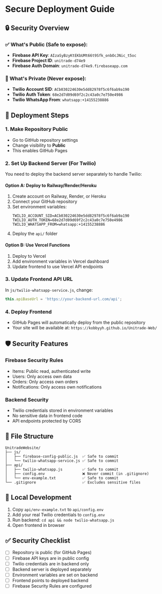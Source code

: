 # Secure Deployment Guide

## 🔒 Security Overview

### ✅ What's Public (Safe to expose):
- **Firebase API Key**: `AIzaSyBzyKtEKbUMt66t9Sfk_onbOcJNic_t5oc`
- **Firebase Project ID**: `unitrade-d74e9`
- **Firebase Auth Domain**: `unitrade-d74e9.firebaseapp.com`

### 🔐 What's Private (Never expose):
- **Twilio Account SID**: `ACb030224630e5dd82978f5c6f6ab9a190`
- **Twilio Auth Token**: `68e2d7d09d69f2c2c43a0c7e750e4986`
- **Twilio WhatsApp From**: `whatsapp:+14155238886`

## 🚀 Deployment Steps

### 1. Make Repository Public
- Go to GitHub repository settings
- Change visibility to **Public**
- This enables GitHub Pages

### 2. Set Up Backend Server (For Twilio)
You need to deploy the backend server separately to handle Twilio:

#### Option A: Deploy to Railway/Render/Heroku
1. Create account on Railway, Render, or Heroku
2. Connect your GitHub repository
3. Set environment variables:
   ```
   TWILIO_ACCOUNT_SID=ACb030224630e5dd82978f5c6f6ab9a190
   TWILIO_AUTH_TOKEN=68e2d7d09d69f2c2c43a0c7e750e4986
   TWILIO_WHATSAPP_FROM=whatsapp:+14155238886
   ```
4. Deploy the `api/` folder

#### Option B: Use Vercel Functions
1. Deploy to Vercel
2. Add environment variables in Vercel dashboard
3. Update frontend to use Vercel API endpoints

### 3. Update Frontend API URL
In `js/twilio-whatsapp-service.js`, change:
```javascript
this.apiBaseUrl = 'https://your-backend-url.com/api';
```

### 4. Deploy Frontend
- GitHub Pages will automatically deploy from the public repository
- Your site will be available at: `https://kobbyyh.github.io/Unitrade-Web/`

## 🛡️ Security Features

### Firebase Security Rules
- Items: Public read, authenticated write
- Users: Only access own data
- Orders: Only access own orders
- Notifications: Only access own notifications

### Backend Security
- Twilio credentials stored in environment variables
- No sensitive data in frontend code
- API endpoints protected by CORS

## 📁 File Structure
```
UnitradeWebsite/
├── js/
│   ├── firebase-config-public.js  ✅ Safe to commit
│   └── twilio-whatsapp-service.js ✅ Safe to commit
├── api/
│   ├── twilio-whatsapp.js         ✅ Safe to commit
│   ├── config.env                 ❌ Never commit (in .gitignore)
│   └── env-example.txt            ✅ Safe to commit
└── .gitignore                     ✅ Excludes sensitive files
```

## 🔧 Local Development
1. Copy `api/env-example.txt` to `api/config.env`
2. Add your real Twilio credentials to `config.env`
3. Run backend: `cd api && node twilio-whatsapp.js`
4. Open frontend in browser

## ✅ Security Checklist
- [ ] Repository is public (for GitHub Pages)
- [ ] Firebase API keys are in public config
- [ ] Twilio credentials are in backend only
- [ ] Backend server is deployed separately
- [ ] Environment variables are set on backend
- [ ] Frontend points to deployed backend
- [ ] Firebase Security Rules are configured

